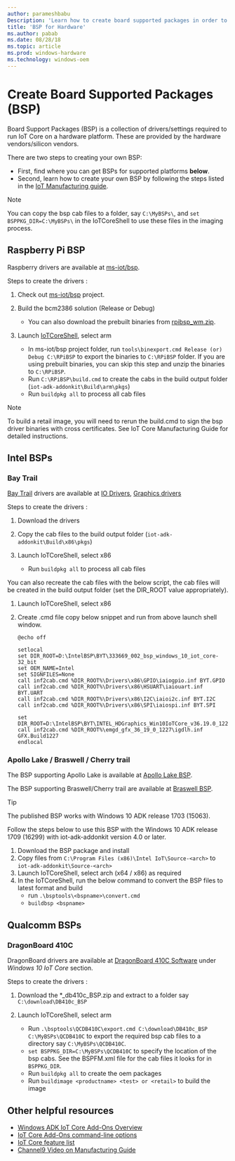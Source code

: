 ```yaml
---
author: parameshbabu
Description: 'Learn how to create board supported packages in order to start assembling and manufacturing your device.'
title: 'BSP for Hardware'
ms.author: pabab
ms.date: 08/28/18
ms.topic: article
ms.prod: windows-hardware
ms.technology: windows-oem
---
```


# Create Board Supported Packages (BSP)
Board Support Packages (BSP) is a collection of drivers/settings required to run IoT Core on a hardware platform. These are provided by the hardware vendors/silicon vendors.

There are two steps to creating your own BSP:

* First, find where you can get BSPs for supported platforms **below**.
* Second, learn how to create your own BSP by following the steps listed in the [IoT Manufacturing guide](https://docs.microsoft.com/windows-hardware/manufacture/iot/create-a-new-bsp).

> [!NOTE]
> You can copy the bsp cab files to a folder, say `C:\MyBSPs\`, and `set BSPPKG_DIR=C:\MyBSPs\` in the IoTCoreShell to use these files in the imaging process.

## Raspberry Pi BSP
Raspberry drivers are available at [ms-iot/bsp](https://github.com/ms-iot/bsp).

Steps to create the drivers :

1. Check out [ms-iot/bsp](https://github.com/ms-iot/bsp) project.
2. Build the bcm2386 solution (Release or Debug)
    * You can also download the prebuilt binaries from [rpibsp_wm.zip](https://github.com/ms-iot/iot-adk-addonkit/releases/download/v4.4/rpibsp-wm.zip). 
3. Launch [IoTCoreShell](https://github.com/ms-iot/iot-adk-addonkit), select arm

    * In ms-iot/bsp project folder, run `tools\binexport.cmd Release (or) Debug C:\RPiBSP` to export the binaries to `C:\RPiBSP` folder. If you are using prebuilt binaries, you can skip this step and unzip the binaries to `C:\RPiBSP`.
    * Run `C:\RPiBSP\build.cmd` to create the cabs in the build output folder (`iot-adk-addonkit\Build\arm\pkgs`)
    * Run `buildpkg all` to process all cab files

> [!NOTE]
> To build a retail image, you will need to rerun the build.cmd to sign the bsp driver binaries with cross certificates. See IoT Core Manufacturing Guide for detailed instructions.

## Intel BSPs

### Bay Trail

[Bay Trail](https://www.intel.com/content/www/us/en/embedded/products/bay-trail/overview.html) drivers are available at [IO Drivers](https://downloadcenter.intel.com/download/25618), [Graphics drivers](https://downloadcenter.intel.com/download/25606)

Steps to create the drivers :

1. Download the drivers
2. Copy the cab files to the build output folder (`iot-adk-addonkit\Build\x86\pkgs`)
3. Launch IoTCoreShell, select x86

    * Run `buildpkg all` to process all cab files

You can also recreate the cab files with the below script, the cab files will be created in the build output folder
(set the DIR_ROOT value appropriately).

1. Launch IoTCoreShell, select x86
2. Create .cmd file copy below snippet and run from above launch shell window.

    ```
    @echo off

    setlocal
    set DIR_ROOT=D:\IntelBSP\BYT\333669_002_bsp_windows_10_iot_core-32_bit
    set OEM_NAME=Intel
    set SIGNFILES=None
    call inf2cab.cmd %DIR_ROOT%\Drivers\x86\GPIO\iaiogpio.inf BYT.GPIO
    call inf2cab.cmd %DIR_ROOT%\Drivers\x86\HSUART\iaiouart.inf BYT.UART
    call inf2cab.cmd %DIR_ROOT%\Drivers\x86\I2C\iaioi2c.inf BYT.I2C
    call inf2cab.cmd %DIR_ROOT%\Drivers\x86\SPI\iaiospi.inf BYT.SPI

    set DIR_ROOT=D:\IntelBSP\BYT\INTEL_HDGraphics_Win10IoTCore_v36.19.0_1227_PV
    call inf2cab.cmd %DIR_ROOT%\emgd_gfx_36_19_0_1227\igdlh.inf GFX.Build1227
    endlocal
    ```

### Apollo Lake / Braswell / Cherry trail

The BSP supporting Apollo Lake is available at [Apollo Lake BSP](https://www.intel.com/content/www/us/en/embedded/products/apollo-lake/technical-library.html).

The BSP supporting Braswell/Cherry trail are available at [Braswell BSP](https://www.intel.com/content/www/us/en/embedded/products/braswell/software-and-drivers.html).

> [!TIP]
> The published BSP works with Windows 10 ADK release 1703 (15063).

Follow the steps below to use this BSP with the Windows 10 ADK release 1709 (16299) with iot-adk-addonkit version 4.0 or later.

1. Download the BSP package and install 
2. Copy files from `C:\Program Files (x86)\Intel IoT\Source-<arch>` to `iot-adk-addonkit\Source-<arch>` 
3. Launch IoTCoreShell, select arch (x64 / x86) as required 
4. In the IoTCoreShell, run the below command to convert the BSP files to latest format and build
    * run `.\bsptools\<bspname>\convert.cmd`
    * `buildbsp <bspname>`

## Qualcomm BSPs

### DragonBoard 410C

DragonBoard drivers are available at [DragonBoard 410C Software](https://developer.qualcomm.com/hardware/dragonboard-410c/software) under *Windows 10 IoT Core* section.

Steps to create the drivers :

1. Download the *_db410c_BSP.zip and extract to a folder say `C:\download\DB410c_BSP`
2. Launch IoTCoreShell, select arm

    * Run `.\bsptools\QCDB410C\export.cmd C:\download\DB410c_BSP C:\MyBSPs\QCDB410C` to export the required bsp cab files to a directory say `C:\MyBSPs\QCDB410C`.
    * `set BSPPKG_DIR=C:\MyBSPs\QCDB410C` to specify the location of the bsp cabs. See the BSPFM.xml file for the cab files it looks for in `BSPPKG_DIR`.
    * Run `buildpkg all` to create the oem packages
    * Run `buildimage <productname> <test> or <retail>` to build the image 

## Other helpful resources

* [Windows ADK IoT Core Add-Ons Overview](https://docs.microsoft.com/windows-hardware/manufacture/iot/iot-core-adk-addons)
* [IoT Core Add-Ons command-line options](https://msdn.microsoft.com/windows/hardware/commercialize/manufacture/iot/iot-core-adk-addons-command-line-options)
* [IoT Core feature list](https://docs.microsoft.com/windows-hardware/manufacture/iot/iot-core-feature-list)
* [Channel9 Video on Manufacturing Guide](https://channel9.msdn.com/events/Build/2017/B8085)